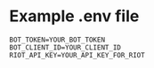 # Example .env file

```
BOT_TOKEN=YOUR_BOT_TOKEN
BOT_CLIENT_ID=YOUR_CLIENT_ID
RIOT_API_KEY=YOUR_API_KEY_FOR_RIOT
```